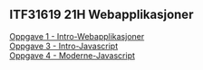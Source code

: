 ## ITF31619 21H Webapplikasjoner

[Oppgave 1 - Intro-Webapplikasjoner](Intro-Webapplikasjoner)  
[Oppgave 3 - Intro-Javascript](Intro-Javascript)  
[Oppgave 4 - Moderne-Javascript](Moderne-Javascript)  